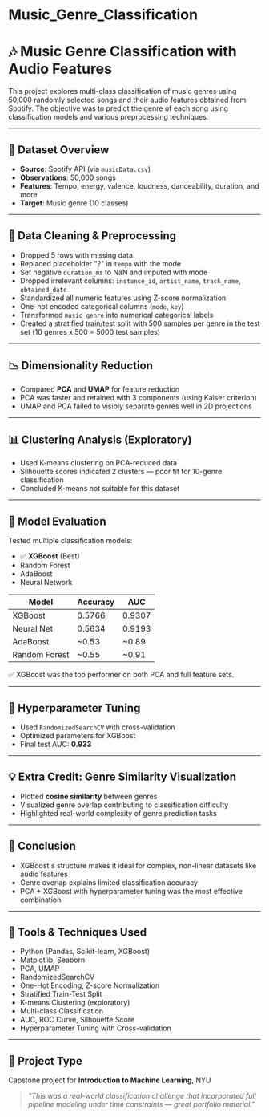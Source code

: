 # Music_Genre_Classification

# 🎶 Music Genre Classification with Audio Features

This project explores multi-class classification of music genres using 50,000 randomly selected songs and their audio features obtained from Spotify. The objective was to predict the genre of each song using classification models and various preprocessing techniques.

---

## 📁 Dataset Overview

* **Source**: Spotify API (via `musicData.csv`)
* **Observations**: 50,000 songs
* **Features**: Tempo, energy, valence, loudness, danceability, duration, and more
* **Target**: Music genre (10 classes)

---

## 🧹 Data Cleaning & Preprocessing

* Dropped 5 rows with missing data
* Replaced placeholder "?" in `tempo` with the mode
* Set negative `duration_ms` to NaN and imputed with mode
* Dropped irrelevant columns: `instance_id`, `artist_name`, `track_name`, `obtained_date`
* Standardized all numeric features using Z-score normalization
* One-hot encoded categorical columns (`mode`, `key`)
* Transformed `music_genre` into numerical categorical labels
* Created a stratified train/test split with 500 samples per genre in the test set (10 genres x 500 = 5000 test samples)

---

## 📉 Dimensionality Reduction

* Compared **PCA** and **UMAP** for feature reduction
* PCA was faster and retained with 3 components (using Kaiser criterion)
* UMAP and PCA failed to visibly separate genres well in 2D projections

---

## 📊 Clustering Analysis (Exploratory)

* Used K-means clustering on PCA-reduced data
* Silhouette scores indicated 2 clusters — poor fit for 10-genre classification
* Concluded K-means not suitable for this dataset

---

## 🤖 Model Evaluation

Tested multiple classification models:

* ✅ **XGBoost** (Best)
* Random Forest
* AdaBoost
* Neural Network

| Model         | Accuracy | AUC    |
| ------------- | -------- | ------ |
| XGBoost       | 0.5766   | 0.9307 |
| Neural Net    | 0.5634   | 0.9193 |
| AdaBoost      | \~0.53   | \~0.89 |
| Random Forest | \~0.55   | \~0.91 |

✅ XGBoost was the top performer on both PCA and full feature sets.

---

## 🔧 Hyperparameter Tuning

* Used `RandomizedSearchCV` with cross-validation
* Optimized parameters for XGBoost
* Final test AUC: **0.933**

---

## 💡 Extra Credit: Genre Similarity Visualization

* Plotted **cosine similarity** between genres
* Visualized genre overlap contributing to classification difficulty
* Highlighted real-world complexity of genre prediction tasks

---

## 📌 Conclusion

* XGBoost's structure makes it ideal for complex, non-linear datasets like audio features
* Genre overlap explains limited classification accuracy
* PCA + XGBoost with hyperparameter tuning was the most effective combination

---

## 📎 Tools & Techniques Used

* Python (Pandas, Scikit-learn, XGBoost)
* Matplotlib, Seaborn
* PCA, UMAP
* RandomizedSearchCV
* One-Hot Encoding, Z-score Normalization
* Stratified Train-Test Split
* K-means Clustering (exploratory)
* Multi-class Classification
* AUC, ROC Curve, Silhouette Score
* Hyperparameter Tuning with Cross-validation

---

## 🧠 Project Type

Capstone project for **Introduction to Machine Learning**, NYU

> *"This was a real-world classification challenge that incorporated full pipeline modeling under time constraints — great portfolio material."*
